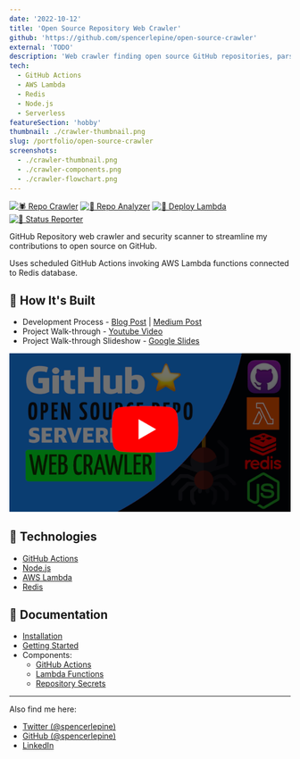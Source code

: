 ```yaml
---
date: '2022-10-12'
title: 'Open Source Repository Web Crawler'
github: 'https://github.com/spencerlepine/open-source-crawler'
external: 'TODO'
description: 'Web crawler finding open source GitHub repositories, parsing README files, and scanning for typo/security issues.'
tech:
  - GitHub Actions
  - AWS Lambda
  - Redis
  - Node.js
  - Serverless
featureSection: 'hobby'
thumbnail: ./crawler-thumbnail.png
slug: /portfolio/open-source-crawler
screenshots:
  - ./crawler-thumbnail.png
  - ./crawler-components.png
  - ./crawler-flowchart.png
---
```


[![🕷️ Repo Crawler](https://github.com/spencerlepine/open-source-crawler/actions/workflows/repo-crawler.yml/badge.svg?branch=main)](https://github.com/spencerlepine/open-source-crawler/actions/workflows/repo-crawler.yml) [![🧐 Repo Analyzer](https://github.com/spencerlepine/open-source-crawler/actions/workflows/repo-analyzer.yml/badge.svg?branch=main)](https://github.com/spencerlepine/open-source-crawler/actions/workflows/repo-analyzer.yml) [![🚀 Deploy Lambda](https://github.com/spencerlepine/open-source-crawler/actions/workflows/deply-lambda.yml/badge.svg?branch=main)](https://github.com/spencerlepine/open-source-crawler/actions/workflows/deply-lambda.yml) [![📝 Status Reporter](https://github.com/spencerlepine/open-source-crawler/actions/workflows/status-reporter.yml/badge.svg?branch=main)](https://github.com/spencerlepine/open-source-crawler/actions/workflows/status-reporter.yml)

GitHub Repository web crawler and security scanner to streamline my contributions to open source on GitHub. 

Uses scheduled GitHub Actions invoking AWS Lambda functions connected to Redis database.

## 🌟 How It's Built

- Development Process - [Blog Post](TODO) | [Medium Post](TODO)
- Project Walk-through - [Youtube Video](TODO)
- Project Walk-through Slideshow - [Google Slides](https://docs.google.com/presentation/d/1sANVXPe05rDFzKI7B5r8jIwC-Qpg4v47SLCIn9kdRBA/edit?usp=sharing)

<!-- [!["Project Walk-through Video Thumbnail"](https://img.youtube.com/vi/YOUTUBE_VIDEO_ID_HERE/0.jpg)](https://www.youtube.com/watch?v=YOUTUBE_VIDEO_ID_HERE) TODO -->

[![Project Walk-through Video Thumbnail](./readme-thumbnail.png)](https://www.youtube.com/channel/UCBL6vAHJZqUlyJp-rcFU55Q)


## 🧰 Technologies
- [GitHub Actions](https://docs.github.com/en/action)
- [Node.js](https://nodejs.org)
- [AWS Lambda](https://aws.amazon.com/lambda)
- [Redis](https://redis.io)

## 📄 Documentation

- [Installation](https://github.com/spencerlepine/open-source-crawler/blob/main/docs/installation.md)
- [Getting Started](https://github.com/spencerlepine/open-source-crawler/blob/main/docs/getting-started.md)
- Components:
  - [GitHub Actions](https://github.com/spencerlepine/open-source-crawler/blob/main/docs/actions.md)
  - [Lambda Functions](https://github.com/spencerlepine/open-source-crawler/blob/main/docs/lambda.md)
  - [Repository Secrets](https://github.com/spencerlepine/open-source-crawler/blob/main/docs/secrets.yml)
  
---

Also find me here:
* [Twitter (@spencerlepine)](https://twitter.com/SpencerLepine)
* [GitHub (@spencerlepine)](https://github.com/spencerlepine)
* [LinkedIn](https://www.linkedin.com/in/spencer-lepine/)